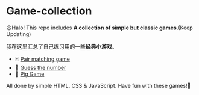 # Game-collection

😆Halo!
This repo includes **A collection of simple but classic games**.(Keep Updating)

我在这里汇总了自己练习用的一些**经典小游戏**。

- 🃏 [Pair matching game](https://angela454910.github.io/Memory-Game/)
- 🔢 [Guess the number](https://angela454910.github.io/Guess-The-Number/)
- 🎲 [Pig Game](https://angela454910.github.io/Pig-Game/)

All done by simple HTML, CSS & JavaScript.
Have fun with these games!🤗
